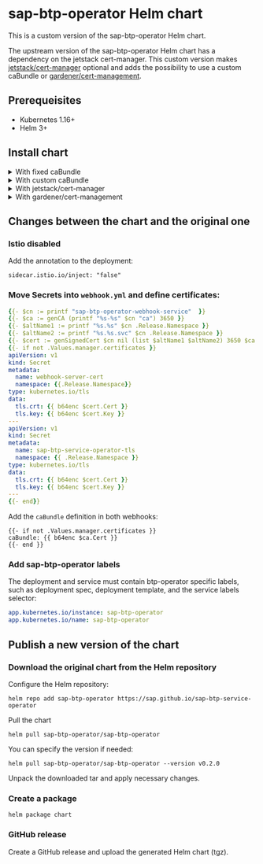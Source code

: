 # sap-btp-operator Helm chart

This is a custom version of the sap-btp-operator Helm chart.

The upstream version of the sap-btp-operator Helm chart has a dependency on the jetstack cert-manager. This custom version makes [jetstack/cert-manager](https://github.com/jetstack/cert-manager) optional and adds the possibility to use a custom caBundle or [gardener/cert-management](https://github.com/gardener/cert-management).

## Prerequeisites

* Kubernetes 1.16+
* Helm 3+

## Install chart

<details>
<summary>With fixed caBundle</summary>

helm install sap-btp-operator . \
    --atomic \
    --create-namespace \
    --namespace=sap-btp-operator \
    --set manager.secret.clientid="<fill in>" \
    --set manager.secret.clientsecret="<fill in>" \
    --set manager.secret.url="<fill in>" \
    --set manager.secret.tokenurl="<fill in>" \
    --set cluster.id="<fill in>"

</details>

<details>
<summary>With custom caBundle</summary>

helm install sap-btp-operator . \
    --atomic \
    --create-namespace \
    --namespace=sap-btp-operator \
    --set manager.secret.clientid="<fill in>" \
    --set manager.secret.clientsecret="<fill in>" \
    --set manager.secret.url="<fill in>" \
    --set manager.secret.tokenurl="<fill in>" \
    --set manager.certificates.selfSigned.caBundle="${CABUNDLE}" \
    --set manager.certificates.selfSigned.crt="${SERVERCRT}" \
    --set manager.certificates.selfSigned.key="${SERVERKEY}" \
    --set cluster.id="<fill in>"

</details>

<details>
<summary>With jetstack/cert-manager</summary>

helm install sap-btp-operator . \
    --atomic \
    --create-namespace \
    --namespace=sap-btp-operator \
    --set manager.secret.clientid="<fill in>" \
    --set manager.secret.clientsecret="<fill in>" \
    --set manager.secret.url="<fill in>" \
    --set manager.secret.tokenurl="<fill in>" \
    --set manager.certificates.certManager=true \
    --set cluster.id="<fill in>"
  
  </details>

<details>
<summary>With gardener/cert-management</summary>

helm template sap-btp-operator . \
    --atomic \
    --create-namespace \
    --namespace=sap-btp-operator \
    --set manager.secret.clientid="<fill in>" \
    --set manager.secret.clientsecret="<fill in>" \
    --set manager.secret.url="<fill in>" \
    --set manager.secret.tokenurl="<fill in>" \
    --set manager.certificates.certManagement.caBundle="${CABUNDLE}" \
    --set manager.certificates.certManagement.crt=${CACRT} \
    --set manager.certificates.certManagement.key=${CAKEY} \
    --set cluster.id="<fill in>"

</details>


## Changes between the chart and the original one
### Istio disabled

Add the annotation to the deployment:
```
sidecar.istio.io/inject: "false"
```

### Move Secrets into `webhook.yml` and define certificates:
```yaml
{{- $cn := printf "sap-btp-operator-webhook-service"  }}
{{- $ca := genCA (printf "%s-%s" $cn "ca") 3650 }}
{{- $altName1 := printf "%s.%s" $cn .Release.Namespace }}
{{- $altName2 := printf "%s.%s.svc" $cn .Release.Namespace }}
{{- $cert := genSignedCert $cn nil (list $altName1 $altName2) 3650 $ca }}
{{- if not .Values.manager.certificates }}
apiVersion: v1
kind: Secret
metadata:
  name: webhook-server-cert
  namespace: {{.Release.Namespace}}
type: kubernetes.io/tls
data:
  tls.crt: {{ b64enc $cert.Cert }}
  tls.key: {{ b64enc $cert.Key }}
---
apiVersion: v1
kind: Secret
metadata:
  name: sap-btp-service-operator-tls
  namespace: {{ .Release.Namespace }}
type: kubernetes.io/tls
data:
  tls.crt: {{ b64enc $cert.Cert }}
  tls.key: {{ b64enc $cert.Key }}
---
{{- end}}
```
Add the `caBundle` definition in both webhooks:
```
{{- if not .Values.manager.certificates }}
caBundle: {{ b64enc $ca.Cert }}
{{- end }}
```

### Add sap-btp-operator labels

The deployment and service must contain btp-operator specific labels, such as deployment spec, deployment template, and the service labels selector:
```yaml
app.kubernetes.io/instance: sap-btp-operator
app.kubernetes.io/name: sap-btp-operator
```

## Publish a new version of the chart
### Download the original chart from the Helm repository
Configure the Helm repository:
```
helm repo add sap-btp-operator https://sap.github.io/sap-btp-service-operator
```
Pull the chart
```
helm pull sap-btp-operator/sap-btp-operator
```
You can specify the version if needed:
```
helm pull sap-btp-operator/sap-btp-operator --version v0.2.0
```

Unpack the downloaded tar and apply necessary changes.

### Create a package
```
helm package chart 
```
### GitHub release
Create a GitHub release and upload the generated Helm chart (tgz).
